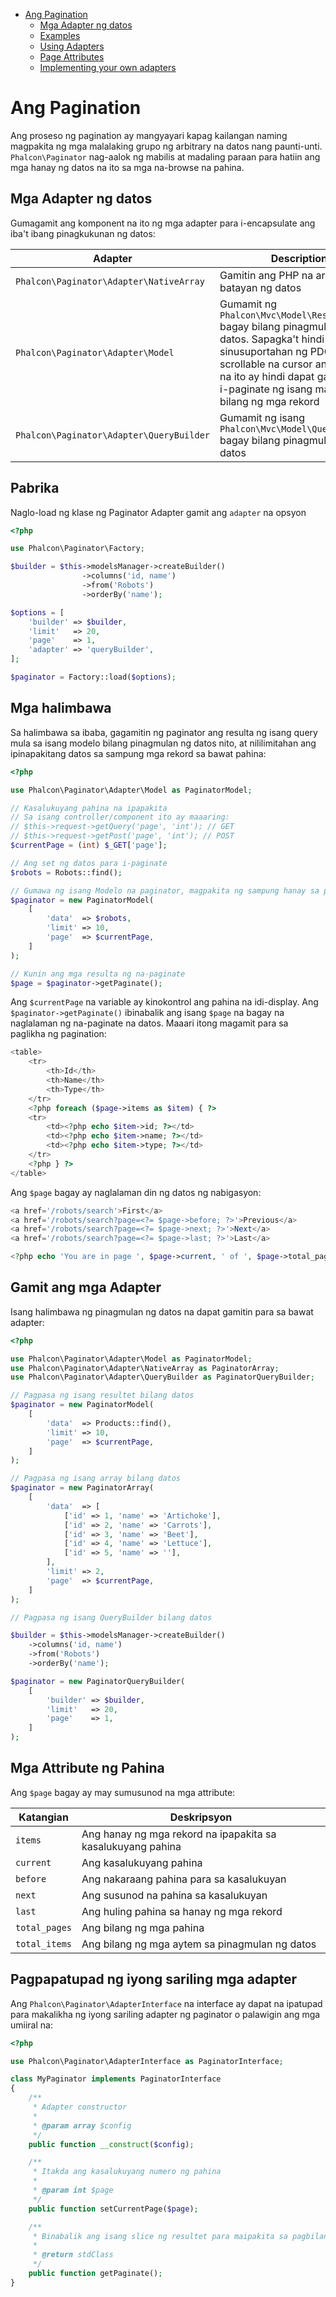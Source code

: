 <div class='article-menu'>
  <ul>
    <li>
      <a href="#overview">Ang Pagination</a> 
      <ul>
        <li>
          <a href="#data-adapters">Mga Adapter ng datos</a>
        </li>
        <li>
          <a href="#examples">Examples</a>
        </li>
        <li>
          <a href="#using-adapters">Using Adapters</a>
        </li>
        <li>
          <a href="#page-attributes">Page Attributes</a>
        </li>
        <li>
          <a href="#custom">Implementing your own adapters</a>
        </li>
      </ul>
    </li>
  </ul>
</div>

<a name='overview'></a>

# Ang Pagination

Ang proseso ng pagination ay mangyayari kapag kailangan naming magpakita ng mga malalaking grupo ng arbitrary na datos nang paunti-unti. `Phalcon\Paginator` nag-aalok ng mabilis at madaling paraan para hatiin ang mga hanay ng datos na ito sa mga na-browse na pahina.

<a name='data-adapters'></a>

## Mga Adapter ng datos

Gumagamit ang komponent na ito ng mga adapter para i-encapsulate ang iba't ibang pinagkukunan ng datos:

| Adapter                                     | Description                                                                                                                                                                                                                                       |
| ------------------------------------------- | ------------------------------------------------------------------------------------------------------------------------------------------------------------------------------------------------------------------------------------------------- |
| `Phalcon\Paginator\Adapter\NativeArray`  | Gamitin ang PHP na array bilang batayan ng datos                                                                                                                                                                                                  |
| `Phalcon\Paginator\Adapter\Model`        | Gumamit ng `Phalcon\Mvc\Model\Resultset` bagay bilang pinagmulan ng datos. Sapagka't hindi sinusuportahan ng PDO ang mga scrollable na cursor ang adapter na ito ay hindi dapat gamitin para i-paginate ng isang malaking bilang ng mga rekord |
| `Phalcon\Paginator\Adapter\QueryBuilder` | Gumamit ng isang `Phalcon\Mvc\Model\Query\Builder` bagay bilang pinagmulan ng datos                                                                                                                                                           |

<a name='factory'></a>

## Pabrika

Naglo-load ng klase ng Paginator Adapter gamit ang `adapter` na opsyon

```php
<?php

use Phalcon\Paginator\Factory;

$builder = $this->modelsManager->createBuilder()
                ->columns('id, name')
                ->from('Robots')
                ->orderBy('name');

$options = [
    'builder' => $builder,
    'limit'   => 20,
    'page'    => 1,
    'adapter' => 'queryBuilder',
];

$paginator = Factory::load($options);

```

<a name='examples'></a>

## Mga halimbawa

Sa halimbawa sa ibaba, gagamitin ng paginator ang resulta ng isang query mula sa isang modelo bilang pinagmulan ng datos nito, at nililimitahan ang ipinapakitang datos sa sampung mga rekord sa bawat pahina:

```php
<?php

use Phalcon\Paginator\Adapter\Model as PaginatorModel;

// Kasalukuyang pahina na ipapakita
// Sa isang controller/component ito ay maaaring:
// $this->request->getQuery('page', 'int'); // GET
// $this->request->getPost('page', 'int'); // POST
$currentPage = (int) $_GET['page'];

// Ang set ng datos para i-paginate
$robots = Robots::find();

// Gumawa ng isang Modelo na paginator, magpakita ng sampung hanay sa pamamagitan ng pahina na nagsisimula mula sa $currentPage
$paginator = new PaginatorModel(
    [
        'data'  => $robots,
        'limit' => 10,
        'page'  => $currentPage,
    ]
);

// Kunin ang mga resulta ng na-paginate
$page = $paginator->getPaginate();
```

Ang `$currentPage` na variable ay kinokontrol ang pahina na idi-display. Ang `$paginator->getPaginate()` ibinabalik ang isang `$page` na bagay na naglalaman ng na-paginate na datos. Maaari itong magamit para sa paglikha ng pagination:

```php
<table>
    <tr>
        <th>Id</th>
        <th>Name</th>
        <th>Type</th>
    </tr>
    <?php foreach ($page->items as $item) { ?>
    <tr>
        <td><?php echo $item->id; ?></td>
        <td><?php echo $item->name; ?></td>
        <td><?php echo $item->type; ?></td>
    </tr>
    <?php } ?>
</table>
```

Ang `$page` bagay ay naglalaman din ng datos ng nabigasyon:

```php
<a href='/robots/search'>First</a>
<a href='/robots/search?page=<?= $page->before; ?>'>Previous</a>
<a href='/robots/search?page=<?= $page->next; ?>'>Next</a>
<a href='/robots/search?page=<?= $page->last; ?>'>Last</a>

<?php echo 'You are in page ', $page->current, ' of ', $page->total_pages; ?>
```

<a name='using-adapters'></a>

## Gamit ang mga Adapter

Isang halimbawa ng pinagmulan ng datos na dapat gamitin para sa bawat adapter:

```php
<?php

use Phalcon\Paginator\Adapter\Model as PaginatorModel;
use Phalcon\Paginator\Adapter\NativeArray as PaginatorArray;
use Phalcon\Paginator\Adapter\QueryBuilder as PaginatorQueryBuilder;

// Pagpasa ng isang resultet bilang datos
$paginator = new PaginatorModel(
    [
        'data'  => Products::find(),
        'limit' => 10,
        'page'  => $currentPage,
    ]
);

// Pagpasa ng isang array bilang datos
$paginator = new PaginatorArray(
    [
        'data'  => [
            ['id' => 1, 'name' => 'Artichoke'],
            ['id' => 2, 'name' => 'Carrots'],
            ['id' => 3, 'name' => 'Beet'],
            ['id' => 4, 'name' => 'Lettuce'],
            ['id' => 5, 'name' => ''],
        ],
        'limit' => 2,
        'page'  => $currentPage,
    ]
);

// Pagpasa ng isang QueryBuilder bilang datos

$builder = $this->modelsManager->createBuilder()
    ->columns('id, name')
    ->from('Robots')
    ->orderBy('name');

$paginator = new PaginatorQueryBuilder(
    [
        'builder' => $builder,
        'limit'   => 20,
        'page'    => 1,
    ]
);
```

<a name='page-attributes'></a>

## Mga Attribute ng Pahina

Ang `$page` bagay ay may sumusunod na mga attribute:

| Katangian     | Deskripsyon                                                 |
| ------------- | ----------------------------------------------------------- |
| `items`       | Ang hanay ng mga rekord na ipapakita sa kasalukuyang pahina |
| `current`     | Ang kasalukuyang pahina                                     |
| `before`      | Ang nakaraang pahina para sa kasalukuyan                    |
| `next`        | Ang susunod na pahina sa kasalukuyan                        |
| `last`        | Ang huling pahina sa hanay ng mga rekord                    |
| `total_pages` | Ang bilang ng mga pahina                                    |
| `total_items` | Ang bilang ng mga aytem sa pinagmulan ng datos              |

<a name='custom'></a>

## Pagpapatupad ng iyong sariling mga adapter

Ang `Phalcon\Paginator\AdapterInterface` na interface ay dapat na ipatupad para makalikha ng iyong sariling adapter ng paginator o palawigin ang mga umiiral na:

```php
<?php

use Phalcon\Paginator\AdapterInterface as PaginatorInterface;

class MyPaginator implements PaginatorInterface
{
    /**
     * Adapter constructor
     *
     * @param array $config
     */
    public function __construct($config);

    /**
     * Itakda ang kasalukuyang numero ng pahina
     *
     * @param int $page
     */
    public function setCurrentPage($page);

    /**
     * Binabalik ang isang slice ng resultet para maipakita sa pagbilang ng pahina
     *
     * @return stdClass
     */
    public function getPaginate();
}
```